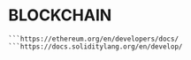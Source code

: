 # BLOCKCHAIN

```https://bitcoin.org/bitcoin.pdfhttps://en.wikipedia.org/wiki/
```https://ethereum.org/en/developers/docs/
```https://docs.soliditylang.org/en/develop/